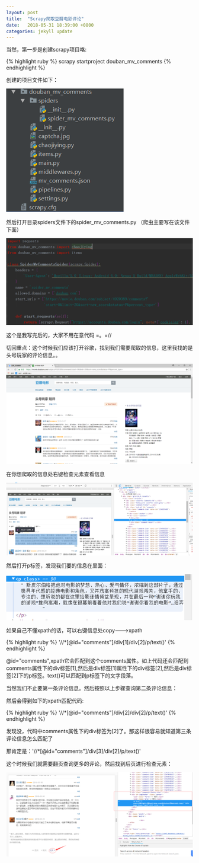 ```yaml
---
layout: post
title:  "Scrapy爬取豆瓣电影评论"
date:   2018-05-31 18:39:00 +0800
categories: jekyll update
---
```

当然，第一步是创建scrapy项目咯:

{%  highlight ruby %}
scrapy startproject douban_mv_comments
{% endhighlight %}

创建的项目文件如下：

![1](/assets/2018/05/31/1.png)

然后打开目录spiders文件下的spider_mv_comments.py （爬虫主要写在该文件下面）

![2](/assets/2018/05/31/2.png)

这个是我写完后的，大家不用在意代码  =。=//

切回重点：这个时候我们应该打开谷歌，找到我们需要爬取的信息，这里我找的是头号玩家的评论信息。。

![3](/assets/2018/05/31/3.png)

在你想爬取的信息处右键检查元素查看信息

![4](/assets/2018/05/31/4.png)

然后打开p标签，发现我们要的信息在里面：

![5](/assets/2018/05/31/5.png)

如果自己不懂xpath的话，可以右键信息处copy--->xpath

{% highlight ruby %}
'//*[@id="comments"]/div[1]/div[2]/p/text()'
{% endhighlight %}

@id="comments",xpath它会匹配到这个comments属性。如上代码还会匹配到comments属性下的div标签[1],然后是div标签[1]属性下的div标签[2],然后是div标签[2]下的p标签。text()可以匹配到p标签下的文字段落。

当然我们不止要第一条评论信息。然后按照以上步骤查询第二条评论信息：

然后会得到如下的xpath匹配代码:

{% highlight ruby %}
'//*[@id="comments"]/div[2]/div[2]/p/text()'
{% endhighlight %}

发现没，代码中comments属性下的div标签为[2]了。那这样很容易就知道第三条评论信息怎么匹配了

那肯定是：'//*[@id="comments"]/div[3]/div[2]/p/text()'

这个时候我们就需要翻页查询更多的评论，然后找到后页进行检查元素：

![6](/assets/2018/05/31/6.png)